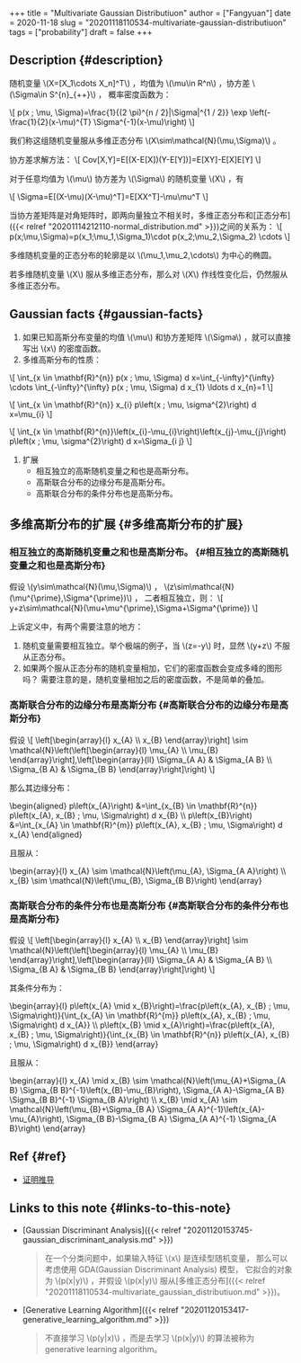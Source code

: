 +++
title = "Multivariate Gaussian Distributiuon"
author = ["Fangyuan"]
date = 2020-11-18
slug = "20201118110534-multivariate-gaussian-distributiuon"
tags = ["probability"]
draft = false
+++

## Description {#description}

随机变量 \\(X=[X\_1\cdots X\_n]^T\\) ，均值为 \\(\mu\in R^n\\) ，协方差 \\(\Sigma\in S^{n}\_{++}\\) ，
概率密度函数为：

\\[
p(x ; \mu, \Sigma)=\frac{1}{(2 \pi)^{n / 2}|\Sigma|^{1 / 2}} \exp \left(-\frac{1}{2}(x-\mu)^{T} \Sigma^{-1}(x-\mu)\right)
\\]

我们称这组随机变量服从多维正态分布 \\(X\sim\mathcal{N}(\mu,\Sigma)\\) 。

协方差求解方法：
\\[
Cov[X,Y]=E[(X-E[X])(Y-E[Y])]=E[XY]-E[X]E[Y]
\\]

对于任意均值为 \\(\mu\\) 协方差为 \\(\Sigma\\) 的随机变量 \\(X\\) ，有

\\[
\Sigma=E[(X-\mu)(X-\mu)^T]=E[XX^T]-\mu\mu^T
\\]

当协方差矩阵是对角矩阵时，即两向量独立不相关时，多维正态分布和[正态分布]({{< relref "20201114212110-normal_distribution.md" >}})之间的关系为：
\\[
p(x;\mu,\Sigma)=p(x\_1;\mu\_1,\Sigma\_1)\cdot p(x\_2;\mu\_2,\Sigma\_2) \cdots
\\]

多维随机变量的正态分布的轮廓是以 \\(\mu\_1,\mu\_2,\cdots\\) 为中心的椭圆。

若多维随机变量 \\(X\\) 服从多维正态分布，那么对 \\(X\\) 作线性变化后，仍然服从多维正态分布。


## Gaussian facts {#gaussian-facts}

1.  如果已知高斯分布变量的均值 \\(\mu\\) 和协方差矩阵 \\(\Sigma\\) ，就可以直接写出 \\(x\\) 的密度函数。
2.  多维高斯分布的性质：

\\[
\int\_{x \in \mathbf{R}^{n}} p(x ; \mu, \Sigma) d x=\int\_{-\infty}^{\infty} \cdots \int\_{-\infty}^{\infty} p(x ; \mu, \Sigma) d x\_{1} \ldots d x\_{n}=1
\\]

\\[
\int\_{x \in \mathbf{R}^{n}} x\_{i} p\left(x ; \mu, \sigma^{2}\right) d x=\mu\_{i}
\\]

\\[
\int\_{x \in \mathbf{R}^{n}}\left(x\_{i}-\mu\_{i}\right)\left(x\_{j}-\mu\_{j}\right) p\left(x ; \mu, \sigma^{2}\right) d x=\Sigma\_{i j}
\\]

1.  扩展
    -   相互独立的高斯随机变量之和也是高斯分布。
    -   高斯联合分布的边缘分布是高斯分布。
    -   高斯联合分布的条件分布也是高斯分布。


## 多维高斯分布的扩展 {#多维高斯分布的扩展}


### 相互独立的高斯随机变量之和也是高斯分布。 {#相互独立的高斯随机变量之和也是高斯分布}

假设 \\(y\sim\mathcal{N}(\mu,\Sigma)\\) ， \\(z\sim\mathcal{N}(\mu^{\prime},\Sigma^{\prime})\\) ，
二者相互独立，则：
\\[
y+z\sim\mathcal{N}(\mu+\mu^{\prime},\Sigma+\Sigma^{\prime})
\\]

上诉定义中，有两个需要注意的地方：

1.  随机变量需要相互独立。举个极端的例子，当 \\(z=-y\\) 时，显然 \\(y+z\\) 不服从正态分布。
2.  如果两个服从正态分布的随机变量相加，它们的密度函数会变成多峰的图形吗？
    需要注意的是，随机变量相加之后的密度函数，不是简单的叠加。


### 高斯联合分布的边缘分布是高斯分布 {#高斯联合分布的边缘分布是高斯分布}

假设
\\[
\left[\begin{array}{l}
x\_{A} \\\\
x\_{B}
\end{array}\right] \sim \mathcal{N}\left(\left[\begin{array}{l}
\mu\_{A} \\\\
\mu\_{B}
\end{array}\right],\left[\begin{array}{ll}
\Sigma\_{A A} & \Sigma\_{A B} \\\\
\Sigma\_{B A} & \Sigma\_{B B}
\end{array}\right]\right)
\\]

那么其边缘分布：

\begin{aligned}
p\left(x\_{A}\right) &=\int\_{x\_{B} \in \mathbf{R}^{n}} p\left(x\_{A}, x\_{B} ; \mu, \Sigma\right) d x\_{B} \\\\
p\left(x\_{B}\right) &=\int\_{x\_{A} \in \mathbf{R}^{m}} p\left(x\_{A}, x\_{B} ; \mu, \Sigma\right) d x\_{A}
\end{aligned}

且服从：

\begin{array}{l}
x\_{A} \sim \mathcal{N}\left(\mu\_{A}, \Sigma\_{A A}\right) \\\\
x\_{B} \sim \mathcal{N}\left(\mu\_{B}, \Sigma\_{B B}\right)
\end{array}


### 高斯联合分布的条件分布也是高斯分布 {#高斯联合分布的条件分布也是高斯分布}

假设
\\[
\left[\begin{array}{l}
x\_{A} \\\\
x\_{B}
\end{array}\right] \sim \mathcal{N}\left(\left[\begin{array}{l}
\mu\_{A} \\\\
\mu\_{B}
\end{array}\right],\left[\begin{array}{ll}
\Sigma\_{A A} & \Sigma\_{A B} \\\\
\Sigma\_{B A} & \Sigma\_{B B}
\end{array}\right]\right)
\\]

其条件分布为：

\begin{array}{l}
p\left(x\_{A} \mid x\_{B}\right)=\frac{p\left(x\_{A}, x\_{B} ; \mu, \Sigma\right)}{\int\_{x\_{A} \in \mathbf{R}^{m}} p\left(x\_{A}, x\_{B} ; \mu, \Sigma\right) d x\_{A}} \\\\
p\left(x\_{B} \mid x\_{A}\right)=\frac{p\left(x\_{A}, x\_{B} ; \mu, \Sigma\right)}{\int\_{x\_{B} \in \mathbf{R}^{n}} p\left(x\_{A}, x\_{B} ; \mu, \Sigma\right) d x\_{B}}
\end{array}

且服从：

\begin{array}{l}
x\_{A} \mid x\_{B} \sim \mathcal{N}\left(\mu\_{A}+\Sigma\_{A B} \Sigma\_{B B}^{-1}\left(x\_{B}-\mu\_{B}\right), \Sigma\_{A A}-\Sigma\_{A B} \Sigma\_{B B}^{-1} \Sigma\_{B A}\right) \\\\
x\_{B} \mid x\_{A} \sim \mathcal{N}\left(\mu\_{B}+\Sigma\_{B A} \Sigma\_{A A}^{-1}\left(x\_{A}-\mu\_{A}\right), \Sigma\_{B B}-\Sigma\_{B A} \Sigma\_{A A}^{-1} \Sigma\_{A B}\right)
\end{array}


## Ref {#ref}

-   [证明推导](https://zhuanlan.zhihu.com/p/290876484)


## Links to this note {#links-to-this-note}

-   [Gaussian Discriminant Analysis]({{< relref "20201120153745-gaussian_discriminant_analysis.md" >}})

    >   在一个分类问题中，如果输入特征 \\(x\\) 是连续型随机变量，
    > 那么可以考虑使用 GDA(Gaussian Discriminant Analysis) 模型，
    > 它拟合的对象为 \\(p(x|y)\\) ，并假设 \\(p(x|y)\\) 服从[多维正态分布]({{< relref "20201118110534-multivariate_gaussian_distributiuon.md" >}})。
-   [Generative Learning Algorithm]({{< relref "20201120153417-generative_learning_algorithm.md" >}})

    >   不直接学习 \\(p(y|x)\\) ，而是去学习 \\(p(x|y)\\) 的算法被称为
    > generative learning algorithm。

